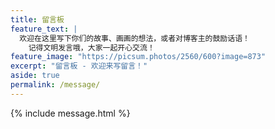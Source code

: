 ```yaml
---
title: 留言板
feature_text: |
  欢迎在这里写下你们的故事、画画的想法，或者对博客主的鼓励话语！  
    记得文明发言哦，大家一起开心交流！
feature_image: "https://picsum.photos/2560/600?image=873"
excerpt: "留言板 - 欢迎来写留言！"
aside: true
permalink: /message/
---
```


{% include message.html %}
